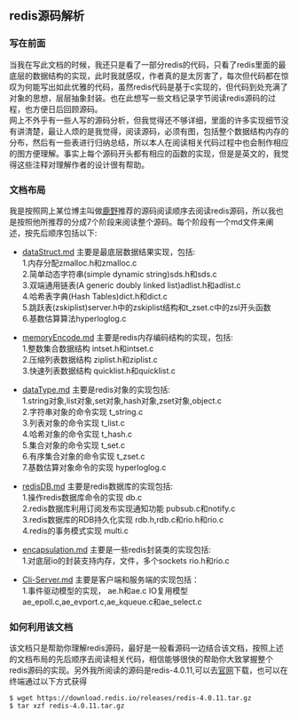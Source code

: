 ## redis源码解析      
### 写在前面     
当我在写此文档的时候，我还只是看了一部分redis的代码，只看了redis里面的最底层的数据结构的实现，此时我就感叹，作者真的是太厉害了，每次但代码都在惊叹为何能写出如此优雅的代码，虽然redis代码是基于c实现的，但代码到处充满了对象的思想，层层抽象封装。也在此想写一些文档记录字节阅读redis源码的过程，也方便日后回顾源码。       
网上不外乎有一些人写的源码分析，但我觉得还不够详细，里面的许多实现细节没有讲清楚，最让人烦的是我觉得，阅读源码，必须有图，包括整个数据结构内存的分布，然后有一些表进行归纳总结，所以本人在阅读相关代码过程中也会制作相应的图方便理解。事实上每个源码开头都有相应的函数的实现，但是是英文的，我觉得这些注释对理解作者的设计很有帮助。      
### 文档布局         
我是按照网上某位博主叫做[鹿野](https://www.cnblogs.com/breka/articles/9914787.html)推荐的源码阅读顺序去阅读redis源码，所以我也是按照他所推荐的分成7个阶段来阅读整个源码。每个阶段有一个md文件来阐述，按先后顺序包括以下:           

- [dataStruct.md](./dataStruct.md) 主要是最底层数据结果实现，包括:     
  1.内存分配zmalloc.h和zmalloc.c  
  2.简单动态字符串(simple dynamic string)sds.h和sds.c   
  3.双端通用链表(A generic doubly linked list)adlist.h和adlist.c     
  4.哈希表字典(Hash Tables)dict.h和dict.c    
  5.跳跃表(zskiplist)server.h中的zskiplist结构和t_zset.c中的zsl开头函数    
  6.基数估算算法hyperloglog.c 

- [memoryEncode.md](./memoryEncode.md) 主要是redis内存编码结构的实现，包括:     
  1.整数集合数据结构 intset.h和intset.c    
  2.压缩列表数据结构 ziplist.h和ziplist.c    
  3.快速列表数据结构 quicklist.h和quicklist.c      
  
- [dataType.md](./dataType.md) 主要是redis对象的实现包括:    
  1.string对象,list对象,set对象,hash对象,zset对象,object.c    
  2.字符串对象的命令实现 t_string.c  
  3.列表对象的命令实现 t_list.c    
  4.哈希对象的命令实现 t_hash.c   
  5.集合对象的命令实现 t_set.c  
  6.有序集合对象的命令实现 t_zset.c   
  7.基数估算对象命令的实现 hyperloglog.c   

- [redisDB.md](./redisDB.md) 主要是redis数据库的实现包括:     
  1.操作redis数据库命令的实现 db.c     
  2.redis数据库利用订阅发布实现通知功能 pubsub.c和notify.c  
  3.redis数据库的RDB持久化实现   rdb.h,rdb.c和rio.h和rio.c     
  4.redis的事务模式实现 multi.c         

- [encapsulation.md](./encapsulation.md) 主要是一些redis封装类的实现包括:  
  1.对底层io的封装支持内存，文件，多个sockets  rio.h和rio.c    
  
- [Cli-Server.md](./Cli-Server.md) 主要是客户端和服务端的实现包括：    
  1.事件驱动模型的实现， ae.h和ae.c  IO复用模型ae_epoll.c,ae_evport.c,ae_kqueue.c和ae_select.c    
  
    

      
  

### 如何利用该文档     
该文档只是帮助你理解redis源码，最好是一般看源码一边结合该文档，按照上述的文档布局的先后顺序去阅读相关代码，相信能够很快的帮助你大致掌握整个redis源码的实现。另外我所阅读的源码是redis-4.0.11,可以去[官网](https://redis.io/download)下载，也可以在终端通过以下方式获得           
```
$ wget https://download.redis.io/releases/redis-4.0.11.tar.gz
$ tar xzf redis-4.0.11.tar.gz  
```    
